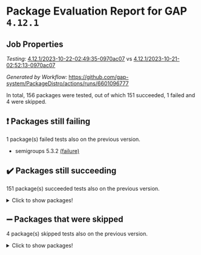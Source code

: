 # Package Evaluation Report for GAP `4.12.1`

## Job Properties

*Testing:* [4.12.1/2023-10-22-02:49:35-0970ac07](https://github.com/gap-system/PackageDistro/blob/data/reports/4.12.1/2023-10-22-02:49:35-0970ac07) vs [4.12.1/2023-10-21-02:52:13-0970ac07](https://github.com/gap-system/PackageDistro/blob/data/reports/4.12.1/2023-10-21-02:52:13-0970ac07)

*Generated by Workflow:* https://github.com/gap-system/PackageDistro/actions/runs/6601096777

In total, 156 packages were tested, out of which 151 succeeded, 1 failed and 4 were skipped.

## :exclamation: Packages still failing

1 package(s) failed tests also on the previous version.
- semigroups 5.3.2 [(failure)](https://github.com/gap-system/PackageDistro/actions/runs/6601096777/job/17932026734)

## :heavy_check_mark: Packages still succeeding

151 package(s) succeeded tests also on the previous version.
<details><summary>Click to show packages!</summary>

- 4ti2interface 2023.02-04 [(success)](https://github.com/gap-system/PackageDistro/actions/runs/6601096777/job/17932017418)
- ace 5.6.2 [(success)](https://github.com/gap-system/PackageDistro/actions/runs/6601096777/job/17932017491)
- aclib 1.3.2 [(success)](https://github.com/gap-system/PackageDistro/actions/runs/6601096777/job/17932017551)
- agt 0.3.1 [(success)](https://github.com/gap-system/PackageDistro/actions/runs/6601096777/job/17932017607)
- alnuth 3.2.1 [(success)](https://github.com/gap-system/PackageDistro/actions/runs/6601096777/job/17932017661)
- anupq 3.3.0 [(success)](https://github.com/gap-system/PackageDistro/actions/runs/6601096777/job/17932017724)
- atlasrep 2.1.7 [(success)](https://github.com/gap-system/PackageDistro/actions/runs/6601096777/job/17932017801)
- autodoc 2023.06.19 [(success)](https://github.com/gap-system/PackageDistro/actions/runs/6601096777/job/17932018547)
- automata 1.15 [(success)](https://github.com/gap-system/PackageDistro/actions/runs/6601096777/job/17932018708)
- automgrp 1.3.2 [(success)](https://github.com/gap-system/PackageDistro/actions/runs/6601096777/job/17932018811)
- autpgrp 1.11 [(success)](https://github.com/gap-system/PackageDistro/actions/runs/6601096777/job/17932019025)
- cap 2023.10-07 [(success)](https://github.com/gap-system/PackageDistro/actions/runs/6601096777/job/17932019318)
- caratinterface 2.3.5 [(success)](https://github.com/gap-system/PackageDistro/actions/runs/6601096777/job/17932019583)
- cddinterface 2022.11.01 [(success)](https://github.com/gap-system/PackageDistro/actions/runs/6601096777/job/17932019643)
- circle 1.6.6 [(success)](https://github.com/gap-system/PackageDistro/actions/runs/6601096777/job/17932019692)
- classicpres 1.22 [(success)](https://github.com/gap-system/PackageDistro/actions/runs/6601096777/job/17932019750)
- cohomolo 1.6.11 [(success)](https://github.com/gap-system/PackageDistro/actions/runs/6601096777/job/17932019795)
- congruence 1.2.5 [(success)](https://github.com/gap-system/PackageDistro/actions/runs/6601096777/job/17932019847)
- corelg 1.56 [(success)](https://github.com/gap-system/PackageDistro/actions/runs/6601096777/job/17932019888)
- crime 1.6 [(success)](https://github.com/gap-system/PackageDistro/actions/runs/6601096777/job/17932019944)
- crisp 1.4.6 [(success)](https://github.com/gap-system/PackageDistro/actions/runs/6601096777/job/17932020004)
- crypting 0.10.4 [(success)](https://github.com/gap-system/PackageDistro/actions/runs/6601096777/job/17932020071)
- cryst 4.1.26 [(success)](https://github.com/gap-system/PackageDistro/actions/runs/6601096777/job/17932020137)
- crystcat 1.1.10 [(success)](https://github.com/gap-system/PackageDistro/actions/runs/6601096777/job/17932020208)
- ctbllib 1.3.6 [(success)](https://github.com/gap-system/PackageDistro/actions/runs/6601096777/job/17932020261)
- cubefree 1.19 [(success)](https://github.com/gap-system/PackageDistro/actions/runs/6601096777/job/17932020306)
- curlinterface 2.3.2 [(success)](https://github.com/gap-system/PackageDistro/actions/runs/6601096777/job/17932020358)
- cvec 2.8.1 [(success)](https://github.com/gap-system/PackageDistro/actions/runs/6601096777/job/17932020412)
- datastructures 0.3.0 [(success)](https://github.com/gap-system/PackageDistro/actions/runs/6601096777/job/17932020455)
- deepthought 1.0.6 [(success)](https://github.com/gap-system/PackageDistro/actions/runs/6601096777/job/17932020495)
- design 1.8 [(success)](https://github.com/gap-system/PackageDistro/actions/runs/6601096777/job/17932020544)
- difsets 2.3.1 [(success)](https://github.com/gap-system/PackageDistro/actions/runs/6601096777/job/17932020596)
- digraphs 1.6.3 [(success)](https://github.com/gap-system/PackageDistro/actions/runs/6601096777/job/17932020639)
- edim 1.3.7 [(success)](https://github.com/gap-system/PackageDistro/actions/runs/6601096777/job/17932020688)
- example 4.3.4 [(success)](https://github.com/gap-system/PackageDistro/actions/runs/6601096777/job/17932020737)
- examplesforhomalg 2023.10-01 [(success)](https://github.com/gap-system/PackageDistro/actions/runs/6601096777/job/17932020772)
- factint 1.6.3 [(success)](https://github.com/gap-system/PackageDistro/actions/runs/6601096777/job/17932020811)
- ferret 1.0.9 [(success)](https://github.com/gap-system/PackageDistro/actions/runs/6601096777/job/17932020856)
- fga 1.5.0 [(success)](https://github.com/gap-system/PackageDistro/actions/runs/6601096777/job/17932020904)
- fining 1.5.6 [(success)](https://github.com/gap-system/PackageDistro/actions/runs/6601096777/job/17932020951)
- float 1.0.3 [(success)](https://github.com/gap-system/PackageDistro/actions/runs/6601096777/job/17932021004)
- format 1.4.3 [(success)](https://github.com/gap-system/PackageDistro/actions/runs/6601096777/job/17932021058)
- forms 1.2.9 [(success)](https://github.com/gap-system/PackageDistro/actions/runs/6601096777/job/17932021106)
- fplsa 1.2.6 [(success)](https://github.com/gap-system/PackageDistro/actions/runs/6601096777/job/17932021168)
- fr 2.4.12 [(success)](https://github.com/gap-system/PackageDistro/actions/runs/6601096777/job/17932021234)
- francy 2.0.3 [(success)](https://github.com/gap-system/PackageDistro/actions/runs/6601096777/job/17932021297)
- fwtree 1.3 [(success)](https://github.com/gap-system/PackageDistro/actions/runs/6601096777/job/17932021353)
- gapdoc 1.6.6 [(success)](https://github.com/gap-system/PackageDistro/actions/runs/6601096777/job/17932021434)
- gauss 2023.02-04 [(success)](https://github.com/gap-system/PackageDistro/actions/runs/6601096777/job/17932021529)
- gaussforhomalg 2023.10-01 [(success)](https://github.com/gap-system/PackageDistro/actions/runs/6601096777/job/17932021608)
- gbnp 1.0.5 [(success)](https://github.com/gap-system/PackageDistro/actions/runs/6601096777/job/17932021666)
- generalizedmorphismsforcap 2023.08-02 [(success)](https://github.com/gap-system/PackageDistro/actions/runs/6601096777/job/17932021745)
- genss 1.6.8 [(success)](https://github.com/gap-system/PackageDistro/actions/runs/6601096777/job/17932021824)
- gradedmodules 2023.09-01 [(success)](https://github.com/gap-system/PackageDistro/actions/runs/6601096777/job/17932021916)
- gradedringforhomalg 2023.08-01 [(success)](https://github.com/gap-system/PackageDistro/actions/runs/6601096777/job/17932022008)
- grape 4.9.0 [(success)](https://github.com/gap-system/PackageDistro/actions/runs/6601096777/job/17932022071)
- groupoids 1.73 [(success)](https://github.com/gap-system/PackageDistro/actions/runs/6601096777/job/17932022143)
- grpconst 2.6.4 [(success)](https://github.com/gap-system/PackageDistro/actions/runs/6601096777/job/17932022217)
- guarana 0.96.3 [(success)](https://github.com/gap-system/PackageDistro/actions/runs/6601096777/job/17932022299)
- guava 3.18 [(success)](https://github.com/gap-system/PackageDistro/actions/runs/6601096777/job/17932022385)
- hap 1.60 [(success)](https://github.com/gap-system/PackageDistro/actions/runs/6601096777/job/17932022483)
- hapcryst 0.1.15 [(success)](https://github.com/gap-system/PackageDistro/actions/runs/6601096777/job/17932022589)
- hecke 1.5.3 [(success)](https://github.com/gap-system/PackageDistro/actions/runs/6601096777/job/17932022683)
- help 3.5 [(success)](https://github.com/gap-system/PackageDistro/actions/runs/6601096777/job/17932022790)
- homalg 2023.10-01 [(success)](https://github.com/gap-system/PackageDistro/actions/runs/6601096777/job/17932022892)
- homalgtocas 2023.08-01 [(success)](https://github.com/gap-system/PackageDistro/actions/runs/6601096777/job/17932022996)
- idrel 2.45 [(success)](https://github.com/gap-system/PackageDistro/actions/runs/6601096777/job/17932023109)
- images 1.3.1 [(success)](https://github.com/gap-system/PackageDistro/actions/runs/6601096777/job/17932023208)
- intpic 0.3.0 [(success)](https://github.com/gap-system/PackageDistro/actions/runs/6601096777/job/17932023319)
- io 4.8.2 [(success)](https://github.com/gap-system/PackageDistro/actions/runs/6601096777/job/17932023398)
- io_forhomalg 2023.02-04 [(success)](https://github.com/gap-system/PackageDistro/actions/runs/6601096777/job/17932023490)
- irredsol 1.4.4 [(success)](https://github.com/gap-system/PackageDistro/actions/runs/6601096777/job/17932023564)
- json 2.1.1 [(success)](https://github.com/gap-system/PackageDistro/actions/runs/6601096777/job/17932023630)
- jupyterkernel 1.5.0 [(success)](https://github.com/gap-system/PackageDistro/actions/runs/6601096777/job/17932023708)
- jupyterviz 1.5.6 [(success)](https://github.com/gap-system/PackageDistro/actions/runs/6601096777/job/17932023778)
- kan 1.36 [(success)](https://github.com/gap-system/PackageDistro/actions/runs/6601096777/job/17932023848)
- kbmag 1.5.11 [(success)](https://github.com/gap-system/PackageDistro/actions/runs/6601096777/job/17932023910)
- laguna 3.9.6 [(success)](https://github.com/gap-system/PackageDistro/actions/runs/6601096777/job/17932023970)
- liealgdb 2.2.1 [(success)](https://github.com/gap-system/PackageDistro/actions/runs/6601096777/job/17932024052)
- liepring 2.8 [(success)](https://github.com/gap-system/PackageDistro/actions/runs/6601096777/job/17932024146)
- liering 2.4.2 [(success)](https://github.com/gap-system/PackageDistro/actions/runs/6601096777/job/17932024215)
- linearalgebraforcap 2023.10-04 [(success)](https://github.com/gap-system/PackageDistro/actions/runs/6601096777/job/17932024294)
- localizeringforhomalg 2023.10-01 [(success)](https://github.com/gap-system/PackageDistro/actions/runs/6601096777/job/17932024351)
- loops 3.4.3 [(success)](https://github.com/gap-system/PackageDistro/actions/runs/6601096777/job/17932024423)
- lpres 1.0.3 [(success)](https://github.com/gap-system/PackageDistro/actions/runs/6601096777/job/17932024492)
- majoranaalgebras 1.5.1 [(success)](https://github.com/gap-system/PackageDistro/actions/runs/6601096777/job/17932024571)
- mapclass 1.4.6 [(success)](https://github.com/gap-system/PackageDistro/actions/runs/6601096777/job/17932024658)
- matgrp 0.70 [(success)](https://github.com/gap-system/PackageDistro/actions/runs/6601096777/job/17932024735)
- matricesforhomalg 2023.10-01 [(success)](https://github.com/gap-system/PackageDistro/actions/runs/6601096777/job/17932024797)
- modisom 2.5.4 [(success)](https://github.com/gap-system/PackageDistro/actions/runs/6601096777/job/17932024856)
- modulepresentationsforcap 2023.10-01 [(success)](https://github.com/gap-system/PackageDistro/actions/runs/6601096777/job/17932024931)
- modules 2023.10-01 [(success)](https://github.com/gap-system/PackageDistro/actions/runs/6601096777/job/17932024992)
- monoidalcategories 2023.10-01 [(success)](https://github.com/gap-system/PackageDistro/actions/runs/6601096777/job/17932025066)
- nconvex 2022.09-01 [(success)](https://github.com/gap-system/PackageDistro/actions/runs/6601096777/job/17932025139)
- nilmat 1.4.2 [(success)](https://github.com/gap-system/PackageDistro/actions/runs/6601096777/job/17932025202)
- nock 1.5 [(success)](https://github.com/gap-system/PackageDistro/actions/runs/6601096777/job/17932025282)
- normalizinterface 1.3.6 [(success)](https://github.com/gap-system/PackageDistro/actions/runs/6601096777/job/17932025350)
- nq 2.5.10 [(success)](https://github.com/gap-system/PackageDistro/actions/runs/6601096777/job/17932025428)
- numericalsgps 1.3.1 [(success)](https://github.com/gap-system/PackageDistro/actions/runs/6601096777/job/17932025508)
- openmath 11.5.3 [(success)](https://github.com/gap-system/PackageDistro/actions/runs/6601096777/job/17932025586)
- orb 4.9.0 [(success)](https://github.com/gap-system/PackageDistro/actions/runs/6601096777/job/17932025664)
- packagemanager 1.4.1 [(success)](https://github.com/gap-system/PackageDistro/actions/runs/6601096777/job/17932025727)
- patternclass 2.4.3 [(success)](https://github.com/gap-system/PackageDistro/actions/runs/6601096777/job/17932025790)
- permut 2.0.4 [(success)](https://github.com/gap-system/PackageDistro/actions/runs/6601096777/job/17932025842)
- polenta 1.3.10 [(success)](https://github.com/gap-system/PackageDistro/actions/runs/6601096777/job/17932025909)
- polymaking 0.8.7 [(success)](https://github.com/gap-system/PackageDistro/actions/runs/6601096777/job/17932025960)
- primgrp 3.4.4 [(success)](https://github.com/gap-system/PackageDistro/actions/runs/6601096777/job/17932026015)
- profiling 2.5.4 [(success)](https://github.com/gap-system/PackageDistro/actions/runs/6601096777/job/17932026066)
- qpa 1.34 [(success)](https://github.com/gap-system/PackageDistro/actions/runs/6601096777/job/17932026108)
- quagroup 1.8.3 [(success)](https://github.com/gap-system/PackageDistro/actions/runs/6601096777/job/17932026161)
- radiroot 2.9 [(success)](https://github.com/gap-system/PackageDistro/actions/runs/6601096777/job/17932026210)
- rcwa 4.7.1 [(success)](https://github.com/gap-system/PackageDistro/actions/runs/6601096777/job/17932026254)
- rds 1.8 [(success)](https://github.com/gap-system/PackageDistro/actions/runs/6601096777/job/17932026318)
- recog 1.4.2 [(success)](https://github.com/gap-system/PackageDistro/actions/runs/6601096777/job/17932026378)
- repndecomp 1.3.0 [(success)](https://github.com/gap-system/PackageDistro/actions/runs/6601096777/job/17932026430)
- repsn 3.1.1 [(success)](https://github.com/gap-system/PackageDistro/actions/runs/6601096777/job/17932026487)
- resclasses 4.7.3 [(success)](https://github.com/gap-system/PackageDistro/actions/runs/6601096777/job/17932026530)
- ringsforhomalg 2023.09-01 [(success)](https://github.com/gap-system/PackageDistro/actions/runs/6601096777/job/17932026587)
- sco 2023.08-01 [(success)](https://github.com/gap-system/PackageDistro/actions/runs/6601096777/job/17932026622)
- scscp 2.4.1 [(success)](https://github.com/gap-system/PackageDistro/actions/runs/6601096777/job/17932026688)
- sglppow 2.3 [(success)](https://github.com/gap-system/PackageDistro/actions/runs/6601096777/job/17932026790)
- sgpviz 0.999.5 [(success)](https://github.com/gap-system/PackageDistro/actions/runs/6601096777/job/17932026851)
- simpcomp 2.1.14 [(success)](https://github.com/gap-system/PackageDistro/actions/runs/6601096777/job/17932026907)
- singular 2023.02.09 [(success)](https://github.com/gap-system/PackageDistro/actions/runs/6601096777/job/17932026965)
- sl2reps 1.1 [(success)](https://github.com/gap-system/PackageDistro/actions/runs/6601096777/job/17932027028)
- sla 1.5.3 [(success)](https://github.com/gap-system/PackageDistro/actions/runs/6601096777/job/17932027081)
- smallgrp 1.5.3 [(success)](https://github.com/gap-system/PackageDistro/actions/runs/6601096777/job/17932027162)
- smallsemi 0.6.13 [(success)](https://github.com/gap-system/PackageDistro/actions/runs/6601096777/job/17932027220)
- sonata 2.9.6 [(success)](https://github.com/gap-system/PackageDistro/actions/runs/6601096777/job/17932027283)
- sophus 1.27 [(success)](https://github.com/gap-system/PackageDistro/actions/runs/6601096777/job/17932027338)
- sotgrps 1.2 [(success)](https://github.com/gap-system/PackageDistro/actions/runs/6601096777/job/17932027401)
- spinsym 1.5.2 [(success)](https://github.com/gap-system/PackageDistro/actions/runs/6601096777/job/17932027458)
- standardff 1.0 [(success)](https://github.com/gap-system/PackageDistro/actions/runs/6601096777/job/17932027529)
- symbcompcc 1.3.2 [(success)](https://github.com/gap-system/PackageDistro/actions/runs/6601096777/job/17932027591)
- thelma 1.3 [(success)](https://github.com/gap-system/PackageDistro/actions/runs/6601096777/job/17932027662)
- tomlib 1.2.9 [(success)](https://github.com/gap-system/PackageDistro/actions/runs/6601096777/job/17932027774)
- toolsforhomalg 2023.10-01 [(success)](https://github.com/gap-system/PackageDistro/actions/runs/6601096777/job/17932027839)
- toric 1.9.5 [(success)](https://github.com/gap-system/PackageDistro/actions/runs/6601096777/job/17932027919)
- toricvarieties 2022.07.13 [(success)](https://github.com/gap-system/PackageDistro/actions/runs/6601096777/job/17932027985)
- transgrp 3.6.4 [(success)](https://github.com/gap-system/PackageDistro/actions/runs/6601096777/job/17932028043)
- ugaly 4.1.3 [(success)](https://github.com/gap-system/PackageDistro/actions/runs/6601096777/job/17932028120)
- unipot 1.5 [(success)](https://github.com/gap-system/PackageDistro/actions/runs/6601096777/job/17932028193)
- unitlib 4.2.0 [(success)](https://github.com/gap-system/PackageDistro/actions/runs/6601096777/job/17932028267)
- utils 0.84 [(success)](https://github.com/gap-system/PackageDistro/actions/runs/6601096777/job/17932028342)
- uuid 0.7 [(success)](https://github.com/gap-system/PackageDistro/actions/runs/6601096777/job/17932028406)
- walrus 0.9991 [(success)](https://github.com/gap-system/PackageDistro/actions/runs/6601096777/job/17932028473)
- wedderga 4.10.4 [(success)](https://github.com/gap-system/PackageDistro/actions/runs/6601096777/job/17932028566)
- xmod 2.91 [(success)](https://github.com/gap-system/PackageDistro/actions/runs/6601096777/job/17932028672)
- xmodalg 1.23 [(success)](https://github.com/gap-system/PackageDistro/actions/runs/6601096777/job/17932028744)
- yangbaxter 0.10.3 [(success)](https://github.com/gap-system/PackageDistro/actions/runs/6601096777/job/17932028818)
- zeromqinterface 0.14 [(success)](https://github.com/gap-system/PackageDistro/actions/runs/6601096777/job/17932028898)
</details>

## :heavy_minus_sign: Packages that were skipped

4 package(s) skipped tests also on the previous version.
<details><summary>Click to show packages!</summary>

- browse 1.8.21 [(skipped)](https://github.com/gap-system/PackageDistro/actions/runs/6601096777/job/17931776119)
- itc 1.5.1 [(skipped)](https://github.com/gap-system/PackageDistro/actions/runs/6601096777/job/17931776119)
- polycyclic 2.16 [(skipped)](https://github.com/gap-system/PackageDistro/actions/runs/6601096777/job/17931776119)
- xgap 4.31 [(skipped)](https://github.com/gap-system/PackageDistro/actions/runs/6601096777/job/17931776119)
</details>

